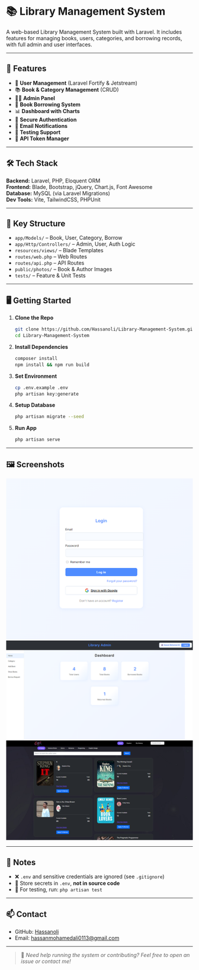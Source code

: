 # 📚 Library Management System

A web-based Library Management System built with Laravel. It includes features for managing books, users, categories, and borrowing records, with full admin and user interfaces.

---

## 🚀 Features

- 👤 **User Management** (Laravel Fortify & Jetstream)
- 📚 **Book & Category Management** (CRUD)
- 🕵️‍♂️ **Admin Panel**
- 🔁 **Book Borrowing System**
- 📊 **Dashboard with Charts**
- 🔐 **Secure Authentication**
- 📩 **Email Notifications**
- 🧪 **Testing Support**
- 📱 **API Token Manager**

---

## 🛠️ Tech Stack

**Backend:** Laravel, PHP, Eloquent ORM  
**Frontend:** Blade, Bootstrap, jQuery, Chart.js, Font Awesome  
**Database:** MySQL (via Laravel Migrations)  
**Dev Tools:** Vite, TailwindCSS, PHPUnit

---

## 📂 Key Structure

- `app/Models/` – Book, User, Category, Borrow
- `app/Http/Controllers/` – Admin, User, Auth Logic
- `resources/views/` – Blade Templates
- `routes/web.php` – Web Routes
- `routes/api.php` – API Routes
- `public/photos/` – Book & Author Images
- `tests/` – Feature & Unit Tests

---

## 🖥️ Getting Started

1. **Clone the Repo**

   ```bash
   git clone https://github.com/Hassanoli/Library-Management-System.git
   cd Library-Management-System
   ```

2. **Install Dependencies**

   ```bash
   composer install
   npm install && npm run build
   ```

3. **Set Environment**

   ```bash
   cp .env.example .env
   php artisan key:generate
   ```

4. **Setup Database**

   ```bash
   php artisan migrate --seed
   ```

5. **Run App**

   ```bash
   php artisan serve
   ```

---

## 🖼️ Screenshots

<img src="public/screenshots/Login.png" width="600"/>
<img src="public/screenshots/Admin Dashboard.png" width="600"/>
<img src="public/screenshots/BooksList.png" width="600"/>

---

## 📌 Notes

- ❌ `.env` and sensitive credentials are ignored (see `.gitignore`)
- 🔐 Store secrets in `.env`, **not in source code**
- 🧪 For testing, run: `php artisan test`

---

## 📫 Contact

- GitHub: [Hassanoli](https://github.com/Hassanoli)
- Email: hassanmohamedali0113@gmail.com

---

> 💬 *Need help running the system or contributing? Feel free to open an issue or contact me!*

